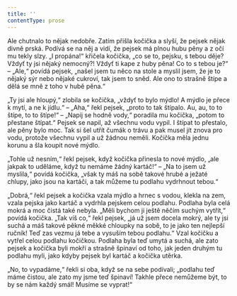 ```yaml
---
title: ''
contentType: prose
---
```


<section>

Ale chutnalo to nějak nedobře. Zatím přišla kočička a slyší, že pejsek nějak divně prská. Podívá se na něj a vidí, že pejsek má plnou hubu pěny a z očí mu tekly slzy. „I propána!“ křičela kočička, „co se to, pejsku, s tebou děje? Vždyť ty jsi nějaký nemocný?! Vždyť ti kape z huby pěna! Co to s tebou je?“ – „Ale,“ povídá pejsek, „našel jsem tu něco na stole a myslil jsem, že je to nějaký sýr nebo nějaké cukroví, tak jsem to sněd. Ale ono to strašně štípe a dělá se mně z toho v hubě pěna.“

„Ty jsi ale hloupý,“ zlobila se kočička, „vždyť to bylo mýdlo! A mýdlo je přece k mytí, a ne k jídlu.“ – „Aha,“ řekl pejsek, „proto to tak štípalo. Au, au, to to štípe, to to štípe!“ – „Napij se hodně vody,“ poradila mu kočička, „potom to přestane štípat.“ Pejsek se napil, až všechnu vodu vypil. I štípat to přestalo, ale pěny bylo moc. Tak si šel utřít čumák o trávu a pak musel jít znova pro vodu, protože všechnu vypil a už žádnou neměli. Kočička měla jednu korunu a šla koupit nové mýdlo.

„Tohle už nesním,“ řekl pejsek, když kočička přinesla to nové mýdlo, „ale jakpak to uděláme, když tu nemáme žádný kartáč!“ – „Na to jsem už myslila,“ povídá kočička, „však ty máš na sobě takové hrubé a ježaté chlupy, jako jsou na kartáči, a tak můžeme tu podlahu vydrhnout tebou.“

„Dobrá,“ řekl pejsek a kočička vzala mýdlo a hrnec s vodou, klekla na zem, vzala pejska jako kartáč a vydrhla pejskem celou podlahu. Podlaha byla celá mokrá a moc čistá také nebyla. „Měli bychom ji ještě něčím suchým vytřít,“ povídá kočička. „Tak víš co,“ řekl pejsek, „já už jsem docela mokrý, ale ty jsi suchá a máš takové pěkné měkké chloupky na sobě, to je jako ten nejlepší ručník! Teď zas vezmu já tebe a vysuším tebou podlahu.“ Vzal kočičku a vytřel celou podlahu kočičkou. Podlaha byla teď umytá a suchá, ale zato pejsek a kočička byli mokří a strašně špinaví od toho, jak jeden druhým tu podlahu myli, jako kdyby pejsek byl kartáč a kočička utěrka.

„No, to vypadáme,“ řekli si oba, když se na sebe podívali; „podlahu teď máme čistou, ale zato my jsme teď špinaví! Takhle přece nemůžeme být, to by se nám každý smál! Musíme se vyprat!“

</section>
